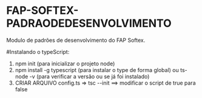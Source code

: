 # FAP-SOFTEX-PADRAODEDESENVOLVIMENTO
Modulo de padrões de desenvolvimento do FAP Softex.

#Instalando o typeScript:
1) npm init (para inicializar o projeto node)
2) npm install -g typescript (para instalar o type de forma global) ou ts-node -v (para verificar a versão ou se já foi instalado)
3) CRIAR ARQUIVO config.ts => tsc --init ==> modificar o script de true para false
